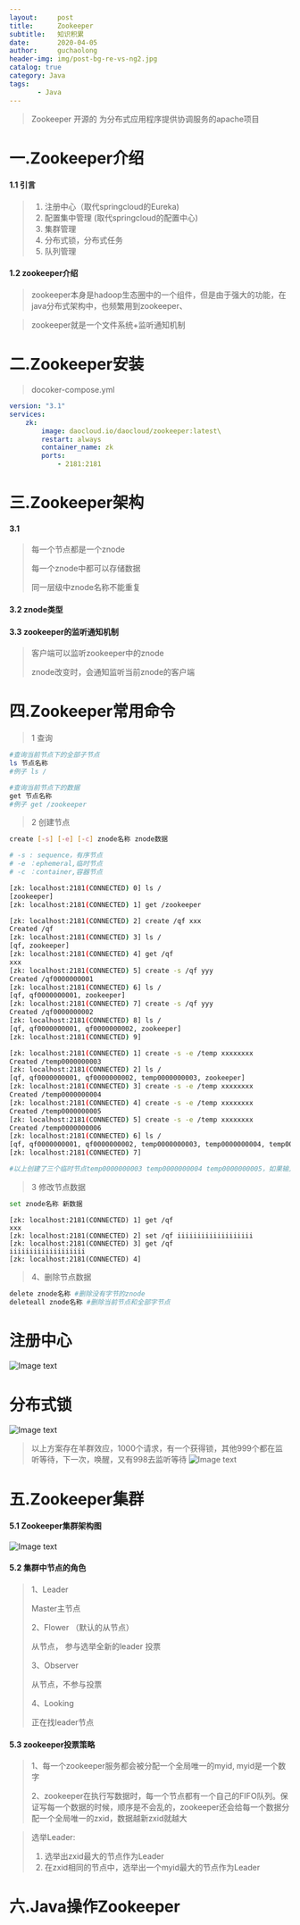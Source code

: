 ```yaml
---
layout:     post
title:      Zookeeper
subtitle:   知识积累
date:       2020-04-05
author:     guchaolong
header-img: img/post-bg-re-vs-ng2.jpg
catalog: true
category: Java
tags:
       - Java
---
```


> Zookeeper 开源的 为分布式应用程序提供协调服务的apache项目

# 一.Zookeeper介绍

#### 1.1 引言

> 1. 注册中心（取代springcloud的Eureka)
> 2. 配置集中管理  (取代springcloud的配置中心)
> 3. 集群管理
> 4. 分布式锁，分布式任务
> 5. 队列管理

#### 1.2 zookeeper介绍

> zookeeper本身是hadoop生态圈中的一个组件，但是由于强大的功能，在java分布式架构中，也频繁用到zookeeper、

> zookeeper就是一个文件系统+监听通知机制



# 二.Zookeeper安装

> docoker-compose.yml

```yml
version: "3.1"
services:
	zk:
  		image: daocloud.io/daocloud/zookeeper:latest\
  		restart: always
  		container_name: zk
  		ports:
  	  		- 2181:2181
```



# 三.Zookeeper架构

#### 3.1 

> 每一个节点都是一个znode
>
> 每一个znode中都可以存储数据
>
> 同一层级中znode名称不能重复

#### 3.2 znode类型

#### 3.3 zookeeper的监听通知机制

> 客户端可以监听zookeeper中的znode
>
> znode改变时，会通知监听当前znode的客户端





# 四.Zookeeper常用命令

> 1 查询

```sh
#查询当前节点下的全部子节点
ls 节点名称
#例子 ls /
```

```sh
#查询当前节点下的数据
get 节点名称
#例子 get /zookeeper
```





> 2 创建节点

```sh
create [-s] [-e] [-c] znode名称 znode数据

# -s : sequence，有序节点
# -e ：ephemeral,临时节点
# -c ：container,容器节点
```



```sh
[zk: localhost:2181(CONNECTED) 0] ls /
[zookeeper]
[zk: localhost:2181(CONNECTED) 1] get /zookeeper 

[zk: localhost:2181(CONNECTED) 2] create /qf xxx
Created /qf
[zk: localhost:2181(CONNECTED) 3] ls /
[qf, zookeeper]
[zk: localhost:2181(CONNECTED) 4] get /qf
xxx
[zk: localhost:2181(CONNECTED) 5] create -s /qf yyy
Created /qf0000000001
[zk: localhost:2181(CONNECTED) 6] ls /
[qf, qf0000000001, zookeeper]
[zk: localhost:2181(CONNECTED) 7] create -s /qf yyy
Created /qf0000000002
[zk: localhost:2181(CONNECTED) 8] ls /
[qf, qf0000000001, qf0000000002, zookeeper]
[zk: localhost:2181(CONNECTED) 9] 

[zk: localhost:2181(CONNECTED) 1] create -s -e /temp xxxxxxxx
Created /temp0000000003
[zk: localhost:2181(CONNECTED) 2] ls /
[qf, qf0000000001, qf0000000002, temp0000000003, zookeeper]
[zk: localhost:2181(CONNECTED) 3] create -s -e /temp xxxxxxxx
Created /temp0000000004
[zk: localhost:2181(CONNECTED) 4] create -s -e /temp xxxxxxxx
Created /temp0000000005
[zk: localhost:2181(CONNECTED) 5] create -s -e /temp xxxxxxxx
Created /temp0000000006
[zk: localhost:2181(CONNECTED) 6] ls /
[qf, qf0000000001, qf0000000002, temp0000000003, temp0000000004, temp0000000005, temp0000000006, zookeeper]
[zk: localhost:2181(CONNECTED) 7]

#以上创建了三个临时节点temp0000000003 temp0000000004 temp0000000005，如果输入quit 断开连接，再重新打开zkCli.sh重开一个客户端，临时节点就没有了

```



> 3 修改节点数据

```sh
set znode名称 新数据
```



```shell
[zk: localhost:2181(CONNECTED) 1] get /qf
xxx
[zk: localhost:2181(CONNECTED) 2] set /qf iiiiiiiiiiiiiiiiiii
[zk: localhost:2181(CONNECTED) 3] get /qf
iiiiiiiiiiiiiiiiiii
[zk: localhost:2181(CONNECTED) 4] 
```



> 4、删除节点数据

```sh
delete znode名称 #删除没有字节的znode
deleteall znode名称 #删除当前节点和全部字节点
```


# 注册中心
![Image text](https://raw.githubusercontent.com/guchaolong/guchaolong.github.io/master/_posts_img/zkregistercenter.png)

# 分布式锁
![Image text](https://raw.githubusercontent.com/guchaolong/guchaolong.github.io/master/_posts_img/zkfbss.png)
> 以上方案存在羊群效应，1000个请求，有一个获得锁，其他999个都在监听等待，下一次，唤醒，又有998去监听等待
![Image text](https://raw.githubusercontent.com/guchaolong/guchaolong.github.io/master/_posts_img/znfbss2.png)


# 五.Zookeeper集群

#### 5.1 Zookeeper集群架构图
![Image text](https://raw.githubusercontent.com/guchaolong/guchaolong.github.io/master/_posts_img/zk1.png)



#### 5.2 集群中节点的角色

> 1、Leader
>
> Master主节点
>
> 2、Flower （默认的从节点）
>
> 从节点， 参与选举全新的leader 投票
>
> 3、Observer
>
> 从节点，不参与投票 
>
> 4、Looking
>
> 正在找leader节点



#### 5.3 zookeeper投票策略

> 1、每一个zookeeper服务都会被分配一个全局唯一的myid,  myid是一个数字
>
> 2、zookeeper在执行写数据时，每一个节点都有一个自己的FIFO队列。保证写每一个数据的时候，顺序是不会乱的，zookeeper还会给每一个数据分配一个全局唯一的zxid，数据越新zxid就越大

> 选举Leader:
>
> 1. 选举出zxid最大的节点作为Leader
> 2. 在zxid相同的节点中，选举出一个myid最大的节点作为Leader




# 六.Java操作Zookeeper